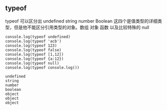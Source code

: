 ## typeof 
typeof 可以区分出 undefined string number Boolean 这四个是值类型的详细类型，但是他不能区分引用类型的对象。数组 对象 函数 以及比较特殊的 null   

	console.log(typeof undefined)
	console.log(typeof 'acb')
	console.log(typeof 123)
	console.log(typeof false)
	console.log(typeof [1,12])
	console.log(typeof {a:12})
	console.log(typeof null)
	console.log(typeof console.log())
	 
	undefined
	string
	number
	boolean
	object
	object
	object
